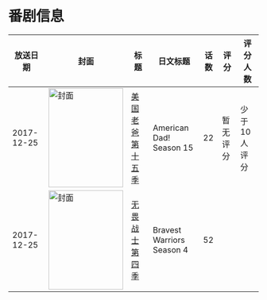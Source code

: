 # 番剧信息

|放送日期|封面|标题|日文标题|话数|评分|评分人数|
|---|---|---|---|---|---|---|
|2017-12-25|<img src="https://lain.bgm.tv/pic/cover/c/86/6d/463372_ekNNW.jpg" alt="封面" style="width:150px;height:200px;object-fit:cover;">|[美国老爸 第十五季](https://bangumi.tv/subject/463372)|American Dad! Season 15|22|暂无评分|少于10人评分|
|2017-12-25|<img src="https://lain.bgm.tv/pic/cover/c/ab/e2/533467_8IZtz.jpg" alt="封面" style="width:150px;height:200px;object-fit:cover;">|[无畏战士 第四季](https://bangumi.tv/subject/533467)|Bravest Warriors Season 4|52|||
